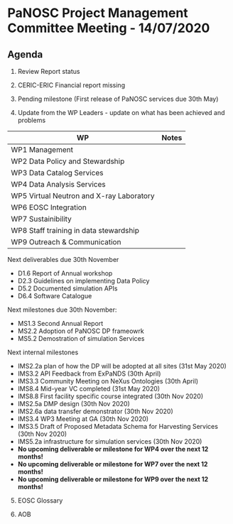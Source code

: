 ﻿PaNOSC Project Management Committee Meeting - 14/07/2020 
========================================================

Agenda
------	

1. Review Report status

2. CERIC-ERIC Financial report missing

3. Pending milestone (First release of PaNOSC services due 30th May)

4. Update from the WP Leaders - update on what has been achieved and problems

| WP | Notes |
| -- | ----- |
| WP1 Management |  |
| WP2 Data Policy and Stewardship |  | 
| WP3 Data Catalog Services |  | 
| WP4 Data Analysis Services |  | 
| WP5 Virtual Neutron and X-ray Laboratory |  | 
| WP6 EOSC Integration |  | 
| WP7 Sustainibility |  | 
| WP8 Staff training in data stewardship | | 
| WP9 Outreach & Communication |  | 

Next deliverables due 30th November
* D1.6 Report of Annual workshop
* D2.3 Guidelines on implementing Data Policy
* D5.2 Documented simulation APIs
* D6.4 Software Catalogue

Next milestones due 30th November:
* MS1.3 Second Annual Report
* MS2.2 Adoption of PaNOSC DP frameowrk
* MS5.2 Demostration of simulation Services

Next internal milestones
* IMS2.2a plan of how the DP will be adopted at all sites (31st May 2020)
* IMS3.2  API Feedback from ExPaNDS (30th April)
* IMS3.3  Community Meeting on NeXus Ontologies (30th April)
* IMS8.4  Mid-year VC completed (31st May 2020)
* IMS8.8  First facility specific course integrated (30th Nov 2020)
* IMS2.5a DMP design (30th Nov 2020)
* IMS2.6a data transfer demonstrator (30th Nov 2020)
* IMS3.4  WP3 Meeting at GA (30th Nov 2020)
* IMS3.5  Draft of Proposed Metadata Schema for Harvesting Services (30th Nov 2020)
* IMS5.2a infrastructure for simulation services (30th Nov 2020)
* **No upcoming deliverable or milestone for WP4 over the next 12 months!**
* **No upcoming deliverable or milestone for WP7 over the next 12 months!**
* **No upcoming deliverable or milestone for WP9 over the next 12 months!**


5. EOSC Glossary 

6. AOB


